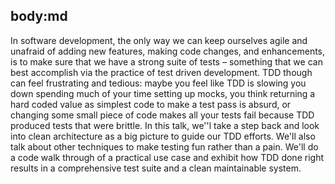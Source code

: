 body:md
-----
In software development, the only way we can keep ourselves agile and unafraid of adding new features, making code changes, and enhancements, is to make sure that we have a strong suite of tests – something that we can best accomplish via the practice of test driven development. TDD though can feel frustrating and tedious: maybe you feel like TDD is slowing you down spending much of your time setting up mocks, you think returning a hard
coded value as simplest code to make a test pass is absurd, or changing some small piece of code makes all your tests fail because TDD produced
tests that were brittle. In this talk, we''l take a step back and look into clean architecture as a big picture to guide our TDD efforts. We'll also talk about other techniques to make testing fun rather than a pain. We'll do a code walk through of a practical use case and exhibit how TDD done right results in a comprehensive test suite and a clean maintainable system.
